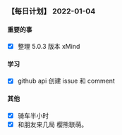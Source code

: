 ### 【每日计划】 2022-01-04

#### 重要的事

- [x] 整理 5.0.3 版本 xMind

#### 学习

- [x] github api 创建 issue 和 comment

#### 其他

- [x] 骑车半小时
- [x] 和朋友来几局 樱熊联萌。
